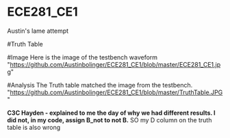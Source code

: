 ECE281_CE1
==========

Austin's lame attempt 

#Truth Table 



#Image
Here is the image of the testbench waveform
"https://github.com/Austinbolinger/ECE281_CE1/blob/master/ECE281_CE1.jpg"

#Analysis
The Truth table matched the image from the testbench.
"https://github.com/Austinbolinger/ECE281_CE1/blob/master/TruthTable.JPG"


**C3C Hayden - explained to me the day of why we had different results. I did not, in my code, assign B_not to not B.**
SO my D column on the truth table is also wrong
